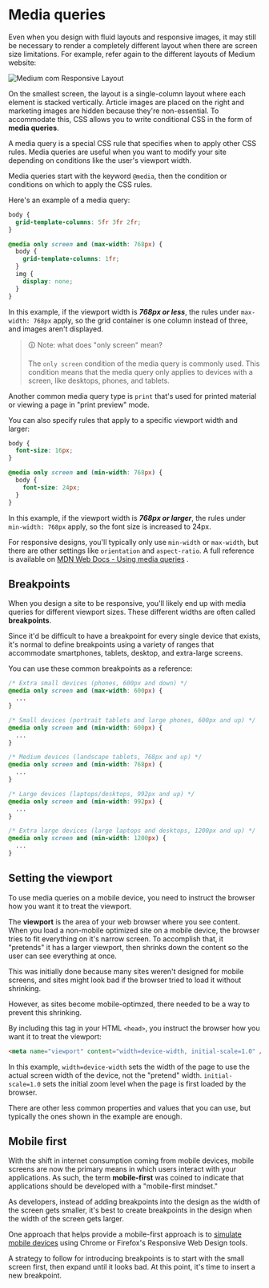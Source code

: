 # Media queries

Even when you design with fluid layouts and responsive images, it may still be necessary to render a completely different layout when there are screen size limitations. For example, refer again to the different layouts of Medium website:

![Medium com Responsive Layout](https://user-images.githubusercontent.com/94882786/176827473-e7f0ada1-d510-42d3-a2d2-c1570eb6a858.png)

On the smallest screen, the layout is a single-column layout where each element is stacked vertically. Article images are placed on the right and marketing images are hidden because they're non-essential. To accommodate this, CSS allows you to write conditional CSS in the form of **media queries**.

A media query is a special CSS rule that specifies when to apply other CSS rules. Media queries are useful when you want to modify your site depending on conditions like the user's viewport width.

Media queries start with the keyword `@media`, then the condition or conditions on which to apply the CSS rules.

Here's an example of a media query:

```css
body {
  grid-template-columns: 5fr 3fr 2fr;
}

@media only screen and (max-width: 768px) {
  body {
    grid-template-columns: 1fr;
  }
  img {
    display: none;
  }
}
```

In this example, if the viewport width is **_768px or less_**, the rules under `max-width: 768px` apply, so the grid container is one column instead of three, and images aren't displayed.

>🛈 Note: what does "only screen" mean?
>
>The `only screen` condition of the media query is commonly used. This condition means that the media query only applies to devices with a screen, like desktops, phones, and tablets.

Another common media query type is `print` that's used for printed material or viewing a page in "print preview" mode.

You can also specify rules that apply to a specific viewport width and larger:

```css
body {
  font-size: 16px;
}

@media only screen and (min-width: 768px) {
  body {
    font-size: 24px;
  }
}
```

In this example, if the viewport width is **_768px or larger_**, the rules under `min-width: 768px` apply, so the font size is increased to 24px.

For responsive designs, you'll typically only use `min-width` or `max-width`, but there are other settings like `orientation` and `aspect-ratio`. A full reference is available on [MDN Web Docs - Using media queries](https://developer.mozilla.org/en-US/docs/Web/CSS/Media_Queries/Using_media_queries) .

## Breakpoints

When you design a site to be responsive, you'll likely end up with media queries for different viewport sizes. These different widths are often called **breakpoints**.

Since it'd be difficult to have a breakpoint for every single device that exists, it's normal to define breakpoints using a variety of ranges that accommodate smartphones, tablets, desktop, and extra-large screens.

You can use these common breakpoints as a reference:

```css
/* Extra small devices (phones, 600px and down) */
@media only screen and (max-width: 600px) {
  ...
}

/* Small devices (portrait tablets and large phones, 600px and up) */
@media only screen and (min-width: 600px) {
  ...
}

/* Medium devices (landscape tablets, 768px and up) */
@media only screen and (min-width: 768px) {
  ...
}

/* Large devices (laptops/desktops, 992px and up) */
@media only screen and (min-width: 992px) {
  ...
}

/* Extra large devices (large laptops and desktops, 1200px and up) */
@media only screen and (min-width: 1200px) {
  ...
}
```

## Setting the viewport

To use media queries on a mobile device, you need to instruct the browser how you want it to treat the viewport.

The **viewport** is the area of your web browser where you see content. When you load a non-mobile optimized site on a mobile device, the browser tries to fit everything on it's narrow screen. To accomplish that, it "pretends" it has a larger viewport, then shrinks down the content so the user can see everything at once.

This was initially done because many sites weren't designed for mobile screens, and sites might look bad if the browser tried to load it without shrinking.

However, as sites become mobile-optimzed, there needed to be a way to prevent this shrinking.

By including this tag in your HTML `<head>`, you instruct the browser how you want it to treat the viewport:

```html
<meta name="viewport" content="width=device-width, initial-scale=1.0" />
```

In this example, `width=device-width` sets the width of the page to use the actual screen width of the device, not the "pretend" width. `initial-scale=1.0` sets the initial zoom level when the page is first loaded by the browser.

There are other less common properties and values that you can use, but typically the ones shown in the example are enough.

## Mobile first

With the shift in internet consumption coming from mobile devices, mobile screens are now the primary means in which users interact with your applications. As such, the term **mobile-first** was coined to indicate that applications should be developed with a "mobile-first mindset."

As developers, instead of adding breakpoints into the design as the width of the screen gets smaller, it's best to create breakpoints in the design when the width of the screen gets larger.

One approach that helps provide a mobile-first approach is to [simulate mobile devices](https://developers.google.com/web/tools/chrome-devtools/device-mode/) using Chrome or Firefox's Responsive Web Design tools.

A strategy to follow for introducing breakpoints is to start with the small screen first, then expand until it looks bad. At this point, it's time to insert a new breakpoint.
